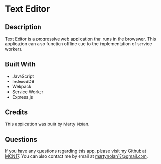 # Text Editor

## Description
Text Editor is a progressive web application that runs in the browswer. This application can also function offline due to the implementation of service workers.

## Built With
* JavaScript
* IndexedDB
* Webpack
* Service Worker
* Express.js

## Credits
This application was built by Marty Nolan.

## Questions
If you have any questions regarding this app, please visit my Github at [MCN17](https://github.com/MCN17). You can also contact me by email at       martynolan17@gmail.com.
